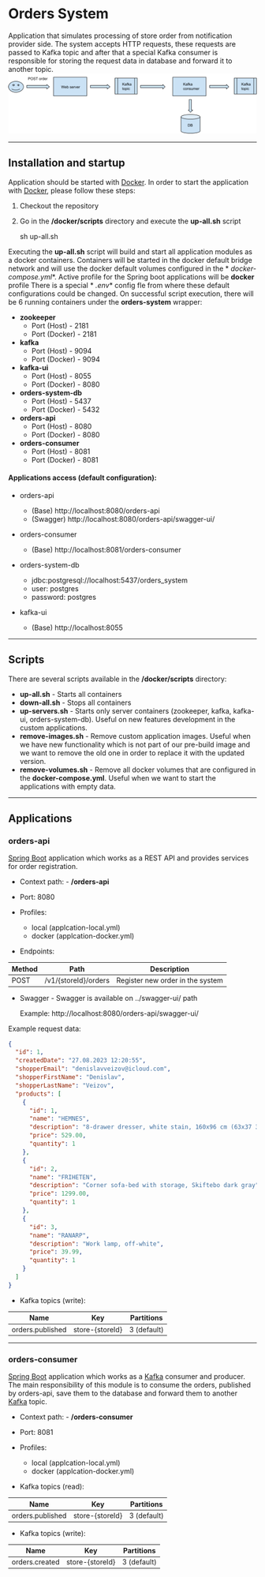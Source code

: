 # Orders System

Application that simulates processing of store order from notification provider side. The system accepts HTTP requests,
these requests are passed to Kafka topic and after that a special Kafka consumer is responsible for storing the request
data in database and forward it to another topic.
![img.png](img.png)
****

## Installation and startup

Application should be started with [Docker](https://www.docker.com/). In order to start the application
with [Docker](https://www.docker.com/), please follow these steps:

1. Checkout the repository
2. Go in the **/docker/scripts** directory and execute the **up-all.sh** script
   


    sh up-all.sh


Executing the **up-all.sh** script will build and start all application modules as a docker containers. Containers will
be started in the docker default bridge network and will use the docker default volumes configured in the *
*docker-compose.yml**. Active profile for the Spring boot applications will be **docker** profile There is a special *
*.env** config fle from where these default configurations could be changed. On successful script execution, there will
be 6 running containers under the **orders-system** wrapper:

- **zookeeper**
    - Port (Host) - 2181
    - Port (Docker) - 2181
- **kafka**
    - Port (Host) - 9094
    - Port (Docker) - 9094
- **kafka-ui**
    - Port (Host) - 8055
    - Port (Docker) - 8080
- **orders-system-db**
    - Port (Host) - 5437
    - Port (Docker) - 5432
- **orders-api**
    - Port (Host) - 8080
    - Port (Docker) - 8080
- **orders-consumer**
    - Port (Host) - 8081
    - Port (Docker) - 8081

#### Applications access (default configuration):
- orders-api 
   - (Base) http://localhost:8080/orders-api
   - (Swagger) http://localhost:8080/orders-api/swagger-ui/

- orders-consumer 
  - (Base) http://localhost:8081/orders-consumer

- orders-system-db
  - jdbc:postgresql://localhost:5437/orders_system
  - user: postgres
  - password: postgres

- kafka-ui
  - (Base) http://localhost:8055

****

## Scripts

There are several scripts available in the  **/docker/scripts** directory:

- **up-all.sh** - Starts all containers
- **down-all.sh** - Stops all containers
- **up-servers.sh** - Starts only server containers (zookeeper, kafka, kafka-ui, orders-system-db). Useful on new
  features development in the custom applications.
- **remove-images.sh** - Remove custom application images. Useful when we have new functionality which is not part of
  our pre-build image and we want to remove the old one in order to replace it with the updated version.
- **remove-volumes.sh** - Remove all docker volumes that are configured in the **docker-compose.yml**. Useful when we
  want to start the applications with empty data.

****

## Applications

### orders-api

[Spring Boot](http://projects.spring.io/spring-boot/) application which works as a REST API and provides services for
order registration.

- Context path: - **/orders-api**
- Port: 8080

- Profiles:
    - local (applcation-local.yml)
    - docker (applcation-docker.yml)


- Endpoints:

 Method	 | Path	                 | Description	                      
---------|-----------------------|-----------------------------------|
 POST	   | /v1/{storeId}/orders	 | Register new order in the system	 

- Swagger - Swagger is available on ../swagger-ui/ path

  Example:  http://localhost:8080/orders-api/swagger-ui/

Example request data:

```json
{
  "id": 1,
  "createdDate": "27.08.2023 12:20:55",
  "shopperEmail": "denislavveizov@icloud.com",
  "shopperFirstName": "Denislav",
  "shopperLastName": "Veizov",
  "products": [
    {
      "id": 1,
      "name": "HEMNES",
      "description": "8-drawer dresser, white stain, 160x96 cm (63x37 3/4)",
      "price": 529.00,
      "quantity": 1
    },
    {
      "id": 2,
      "name": "FRIHETEN",
      "description": "Corner sofa-bed with storage, Skiftebo dark gray",
      "price": 1299.00,
      "quantity": 1
    },
    {
      "id": 3,
      "name": "RANARP",
      "description": "Work lamp, off-white",
      "price": 39.99,
      "quantity": 1
    }
  ]
}
```

- Kafka topics (write):

 Name	             | Key	             | Partitions	  
-------------------|------------------|--------------|
 orders.published	 | store-{storeId}	 | 3 (default)	 

****

### orders-consumer

[Spring Boot](http://projects.spring.io/spring-boot/) application which works as a [Kafka](https://kafka.apache.org/)
consumer and producer. The main responsibility of this module is to consume the orders, published by orders-api, save
them to the database and forward them to another [Kafka](https://kafka.apache.org/) topic.

- Context path: - **/orders-consumer**
- Port: 8081

- Profiles:
    - local (applcation-local.yml)
    - docker (applcation-docker.yml)


- Kafka topics (read):

 Name	             | Key	             | Partitions	  
-------------------|------------------|--------------|
 orders.published	 | store-{storeId}	 | 3 (default)	 

- Kafka topics (write):

 Name	           | Key	             | Partitions	  
-----------------|------------------|--------------|
 orders.created	 | store-{storeId}	 | 3 (default)	 
